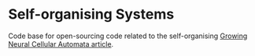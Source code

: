 # Self-organising Systems

Code base for open-sourcing code related to the self-organising [Growing Neural 
Cellular Automata article](http://distill.pub/2020/growing-ca).
